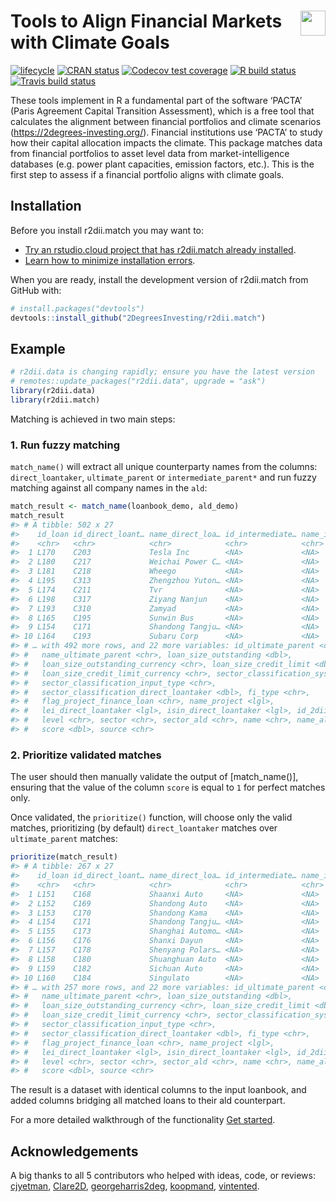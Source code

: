 
<!-- README.md is generated from README.Rmd. Please edit that file -->

# <img src="https://i.imgur.com/3jITMq8.png" align="right" height=40 /> Tools to Align Financial Markets with Climate Goals

<!-- badges: start -->

[![lifecycle](https://img.shields.io/badge/lifecycle-experimental-orange.svg)](https://www.tidyverse.org/lifecycle/#experimental)
[![CRAN
status](https://www.r-pkg.org/badges/version/r2dii.match)](https://CRAN.R-project.org/package=r2dii.match)
[![Codecov test
coverage](https://codecov.io/gh/2degreesinvesting/r2dii.match/branch/master/graph/badge.svg)](https://codecov.io/gh/2degreesinvesting/r2dii.match?branch=master)
[![R build
status](https://github.com/2DegreesInvesting/r2dii.match/workflows/R-CMD-check/badge.svg)](https://github.com/2DegreesInvesting/r2dii.match/actions)
[![Travis build
status](https://travis-ci.org/2DegreesInvesting/r2dii.match.svg?branch=master)](https://travis-ci.org/2DegreesInvesting/r2dii.match)
<!-- badges: end -->

These tools implement in R a fundamental part of the software ‘PACTA’
(Paris Agreement Capital Transition Assessment), which is a free tool
that calculates the alignment between financial portfolios and climate
scenarios (<https://2degrees-investing.org/>). Financial institutions
use ‘PACTA’ to study how their capital allocation impacts the climate.
This package matches data from financial portfolios to asset level data
from market-intelligence databases (e.g. power plant capacities,
emission factors, etc.). This is the first step to assess if a financial
portfolio aligns with climate goals.

## Installation

Before you install r2dii.match you may want to:

  - [Try an rstudio.cloud project that has r2dii.match already
    installed](https://rstudio.cloud/project/954051).
  - [Learn how to minimize installation
    errors](https://gist.github.com/maurolepore/a0187be9d40aee95a43f20a85f4caed6#installation).

When you are ready, install the development version of r2dii.match from
GitHub with:

``` r
# install.packages("devtools")
devtools::install_github("2DegreesInvesting/r2dii.match")
```

## Example

``` r
# r2dii.data is changing rapidly; ensure you have the latest version
# remotes::update_packages("r2dii.data", upgrade = "ask")
library(r2dii.data)
library(r2dii.match)
```

Matching is achieved in two main steps:

### 1\. Run fuzzy matching

`match_name()` will extract all unique counterparty names from the
columns: `direct_loantaker`, `ultimate_parent` or `intermediate_parent*`
and run fuzzy matching against all company names in the `ald`:

``` r
match_result <- match_name(loanbook_demo, ald_demo)
match_result 
#> # A tibble: 502 x 27
#>    id_loan id_direct_loant… name_direct_loa… id_intermediate… name_intermedia…
#>    <chr>   <chr>            <chr>            <chr>            <chr>           
#>  1 L170    C203             Tesla Inc        <NA>             <NA>            
#>  2 L180    C217             Weichai Power C… <NA>             <NA>            
#>  3 L181    C218             Wheego           <NA>             <NA>            
#>  4 L195    C313             Zhengzhou Yuton… <NA>             <NA>            
#>  5 L174    C211             Tvr              <NA>             <NA>            
#>  6 L198    C317             Ziyang Nanjun    <NA>             <NA>            
#>  7 L193    C310             Zamyad           <NA>             <NA>            
#>  8 L165    C195             Sunwin Bus       <NA>             <NA>            
#>  9 L154    C171             Shandong Tangju… <NA>             <NA>            
#> 10 L164    C193             Subaru Corp      <NA>             <NA>            
#> # … with 492 more rows, and 22 more variables: id_ultimate_parent <chr>,
#> #   name_ultimate_parent <chr>, loan_size_outstanding <dbl>,
#> #   loan_size_outstanding_currency <chr>, loan_size_credit_limit <dbl>,
#> #   loan_size_credit_limit_currency <chr>, sector_classification_system <chr>,
#> #   sector_classification_input_type <chr>,
#> #   sector_classification_direct_loantaker <dbl>, fi_type <chr>,
#> #   flag_project_finance_loan <chr>, name_project <lgl>,
#> #   lei_direct_loantaker <lgl>, isin_direct_loantaker <lgl>, id_2dii <chr>,
#> #   level <chr>, sector <chr>, sector_ald <chr>, name <chr>, name_ald <chr>,
#> #   score <dbl>, source <chr>
```

### 2\. Prioritize validated matches

The user should then manually validate the output of \[match\_name()\],
ensuring that the value of the column `score` is equal to `1` for
perfect matches only.

Once validated, the `prioritize()` function, will choose only the valid
matches, prioritizing (by default) `direct_loantaker` matches over
`ultimate_parent` matches:

``` r
prioritize(match_result)
#> # A tibble: 267 x 27
#>    id_loan id_direct_loant… name_direct_loa… id_intermediate… name_intermedia…
#>    <chr>   <chr>            <chr>            <chr>            <chr>           
#>  1 L151    C168             Shaanxi Auto     <NA>             <NA>            
#>  2 L152    C169             Shandong Auto    <NA>             <NA>            
#>  3 L153    C170             Shandong Kama    <NA>             <NA>            
#>  4 L154    C171             Shandong Tangju… <NA>             <NA>            
#>  5 L155    C173             Shanghai Automo… <NA>             <NA>            
#>  6 L156    C176             Shanxi Dayun     <NA>             <NA>            
#>  7 L157    C178             Shenyang Polars… <NA>             <NA>            
#>  8 L158    C180             Shuanghuan Auto  <NA>             <NA>            
#>  9 L159    C182             Sichuan Auto     <NA>             <NA>            
#> 10 L160    C184             Singulato        <NA>             <NA>            
#> # … with 257 more rows, and 22 more variables: id_ultimate_parent <chr>,
#> #   name_ultimate_parent <chr>, loan_size_outstanding <dbl>,
#> #   loan_size_outstanding_currency <chr>, loan_size_credit_limit <dbl>,
#> #   loan_size_credit_limit_currency <chr>, sector_classification_system <chr>,
#> #   sector_classification_input_type <chr>,
#> #   sector_classification_direct_loantaker <dbl>, fi_type <chr>,
#> #   flag_project_finance_loan <chr>, name_project <lgl>,
#> #   lei_direct_loantaker <lgl>, isin_direct_loantaker <lgl>, id_2dii <chr>,
#> #   level <chr>, sector <chr>, sector_ald <chr>, name <chr>, name_ald <chr>,
#> #   score <dbl>, source <chr>
```

The result is a dataset with identical columns to the input loanbook,
and added columns bridging all matched loans to their ald counterpart.

For a more detailed walkthrough of the functionality [Get
started](https://2degreesinvesting.github.io/r2dii.match/articles/r2dii.match.html).

## Acknowledgements

A big thanks to all 5 contributors who helped with ideas, code, or
reviews: [cjyetman](https://github.com/cjyetman),
[Clare2D](https://github.com/Clare2D),
[georgeharris2deg](https://github.com/georgeharris2deg),
[koopmand](https://github.com/koopmand),
[vintented](https://github.com/vintented).
